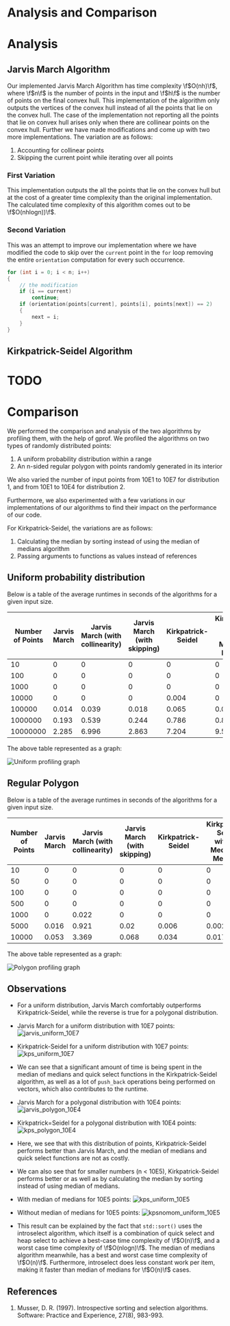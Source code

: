 # Analysis and Comparison

# Analysis

## Jarvis March Algorithm

Our implemented Jarvis March Algorithm has time complexity \f$O(nh)\f$, where \f$n\f$ is the number of points in the input and \f$h\f$ is the number of points on the final convex hull. This implementation of the algorithm only outputs the vertices of the convex hull instead of all the points that lie on the convex hull. The case of the implementation not reporting all the points that lie on convex hull arises only when there are collinear points on the convex hull. Further we have made modifications and come up with two more implementations. The variation are as follows:

1. Accounting for collinear points
2. Skipping the current point while iterating over all points

### First Variation

This implementation outputs the all the points that lie on the convex hull but at the cost of a greater time complexity than the original implementation. The calculated time complexity of this algorithm comes out to be \f$O(nhlogn))\f$.

### Second Variation

This was an attempt to improve our implementation where we have modified the code to skip over the `current` point in the `for` loop removing the entire `orientation` computation for every such occurrence.

```cpp
for (int i = 0; i < n; i++)
{
    // the modification
    if (i == current)
        continue;
    if (orientation(points[current], points[i], points[next]) == 2)
    {
        next = i;
    }
}
```

## Kirkpatrick-Seidel Algorithm

# TODO

# Comparison

We performed the comparison and analysis of the two algorithms by profiling them, with the help of gprof.
We profiled the algorithms on two types of randomly distributed points:

1. A uniform probability distribution within a range
2. An n-sided regular polygon with points randomly generated in its interior

We also varied the number of input points from 10E1 to 10E7 for distribution 1, and from 10E1 to 10E4 for distribution 2.

Furthermore, we also experimented with a few variations in our implementations of our algorithms to find their impact on the performance of our code.

For Kirkpatrick-Seidel, the variations are as follows:

1. Calculating the median by sorting instead of using the median of medians algorithm
2. Passing arguments to functions as values instead of references

## Uniform probability distribution

Below is a table of the average runtimes in seconds of the algorithms for a given input size.

| Number of Points | Jarvis March | Jarvis March (with collinearity) | Jarvis March (with skipping) | Kirkpatrick-Seidel | Kirkpatrick-Seidel without Median of Medians | Kirkpatrick-Seidel without references |
| ---------------- | ------------ | -------------------------------- | ---------------------------- | ------------------ | -------------------------------------------- | ------------------------------------- |
| 10               | 0            | 0                                | 0                            | 0                  | 0                                            | 0                                     |
| 100              | 0            | 0                                | 0                            | 0                  | 0                                            | 0                                     |
| 1000             | 0            | 0                                | 0                            | 0                  | 0                                            | 0                                     |
| 10000            | 0            | 0                                | 0                            | 0.004              | 0                                            | 0.009                                 |
| 100000           | 0.014        | 0.039                            | 0.018                        | 0.065              | 0.066                                        | 0.084                                 |
| 1000000          | 0.193        | 0.539                            | 0.244                        | 0.786              | 0.848                                        | 0.844                                 |
| 10000000         | 2.285        | 6.996                            | 2.863                        | 7.204              | 9.563                                        | 8.649                                 |

The above table represented as a graph:

![Uniform profiling graph](images/uniform_profiling_graph.png)

## Regular Polygon

Below is a table of the average runtimes in seconds of the algorithms for a given input size.

| Number of Points | Jarvis March | Jarvis March (with collinearity) | Jarvis March (with skipping) | Kirkpatrick-Seidel | Kirkpatrick-Seidel without Median of Medians | Kirkpatrick-Seidel without references |
| ---------------- | ------------ | -------------------------------- | ---------------------------- | ------------------ | -------------------------------------------- | ------------------------------------- |
| 10               | 0            | 0                                | 0                            | 0                  | 0                                            | 0                                     |
| 50               | 0            | 0                                | 0                            | 0                  | 0                                            | 0                                     |
| 100              | 0            | 0                                | 0                            | 0                  | 0                                            | 0                                     |
| 500              | 0            | 0                                | 0                            | 0                  | 0                                            | 0                                     |
| 1000             | 0            | 0.022                            | 0                            | 0                  | 0                                            | 0                                     |
| 5000             | 0.016        | 0.921                            | 0.02                         | 0.006              | 0.002                                        | 0.011                                 |
| 10000            | 0.053        | 3.369                            | 0.068                        | 0.034              | 0.017                                        | 0.034                                 |

The above table represented as a graph:

![Polygon profiling graph](images/polygon_profiling_graph.png)

## Observations

-   For a uniform distribution, Jarvis March comfortably outperforms Kirkpatrick-Seidel, while the reverse is true for a polygonal distribution.
-   Jarvis March for a uniform distribution with 10E7 points: ![jarvis_uniform_10E7](images/jarvis_uniform_10E7.png)
-   Kirkpatrick-Seidel for a uniform distribution with 10E7 points: ![kps_uniform_10E7](images/kps_uniform_10E7.png)
-   We can see that a significant amount of time is being spent in the median of medians and quick select functions in the Kirkpatrick-Seidel algorithm, as well as a lot of `push_back` operations being performed on vectors, which also contributes to the runtime.

-   Jarvis March for a polygonal distribution with 10E4 points: ![jarvis_polygon_10E4](images/jarvis_polygon_10E4.png)
-   Kirkpatrick=Seidel for a polygonal distribution with 10E4 points: ![kps_polygon_10E4](images/kps_polygon_10E4.png)
-   Here, we see that with this distribution of points, Kirkpatrick-Seidel performs better than Jarvis March, and the median of medians and quick select functions are not as costly.

-   We can also see that for smaller numbers (n < 10E5), Kirkpatrick-Seidel performs better or as well as by calculating the median by sorting instead of using median of medians.
-   With median of medians for 10E5 points: ![kps_uniform_10E5](images/kps_uniform_10E5.png)
-   Without median of medians for 10E5 points: ![kpsnomom_uniform_10E5](images/kpsnomom_uniform_10E5.png)
-   This result can be explained by the fact that `std::sort()` uses the introselect algorithm, which itself is a combination of quick select and heap select to achieve a best-case time complexity of \f$O(n)\f$, and a worst case time complexity of \f$O(nlogn)\f$. The median of medians algorithm meanwhile, has a best and worst case time complexity of \f$O(n)\f$. Furthermore, introselect does less constant work per item, making it faster than median of medians for \f$O(n)\f$ cases.

## References

1. Musser, D. R. (1997). Introspective sorting and selection algorithms. Software: Practice and Experience, 27(8), 983-993.
